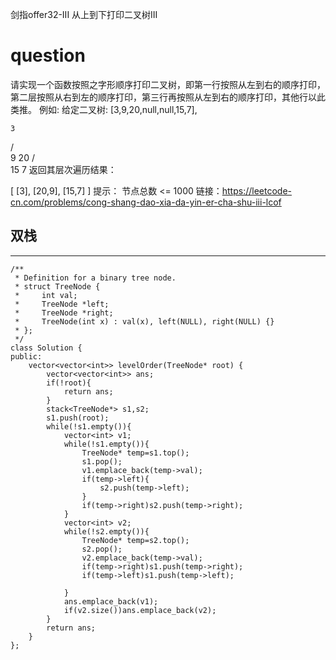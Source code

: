 剑指offer32-III 从上到下打印二叉树III

# question
请实现一个函数按照之字形顺序打印二叉树，即第一行按照从左到右的顺序打印，第二层按照从右到左的顺序打印，第三行再按照从左到右的顺序打印，其他行以此类推。
例如:
给定二叉树: [3,9,20,null,null,15,7],

    3
   / \
  9  20
    /  \
   15   7
返回其层次遍历结果：

[
  [3],
  [20,9],
  [15,7]
]
提示：
节点总数 <= 1000
链接：https://leetcode-cn.com/problems/cong-shang-dao-xia-da-yin-er-cha-shu-iii-lcof
## 双栈
***
~~~
/**
 * Definition for a binary tree node.
 * struct TreeNode {
 *     int val;
 *     TreeNode *left;
 *     TreeNode *right;
 *     TreeNode(int x) : val(x), left(NULL), right(NULL) {}
 * };
 */
class Solution {
public:
    vector<vector<int>> levelOrder(TreeNode* root) {
        vector<vector<int>> ans;
        if(!root){
            return ans;
        }
        stack<TreeNode*> s1,s2;
        s1.push(root);
        while(!s1.empty()){
            vector<int> v1;
            while(!s1.empty()){
                TreeNode* temp=s1.top();
                s1.pop();
                v1.emplace_back(temp->val);
                if(temp->left){
                    s2.push(temp->left);
                }
                if(temp->right)s2.push(temp->right);
            }
            vector<int> v2;
            while(!s2.empty()){
                TreeNode* temp=s2.top();
                s2.pop();
                v2.emplace_back(temp->val);
                if(temp->right)s1.push(temp->right);
                if(temp->left)s1.push(temp->left);

            }
            ans.emplace_back(v1);
            if(v2.size())ans.emplace_back(v2);
        }
        return ans;
    }
};
~~~